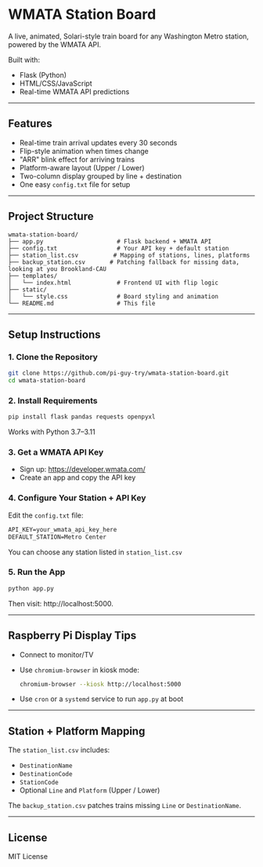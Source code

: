 # WMATA Station Board

A live, animated, Solari-style train board for any Washington Metro station, powered by the WMATA API.

Built with:
- Flask (Python)
- HTML/CSS/JavaScript
- Real-time WMATA API predictions

---

## Features

- Real-time train arrival updates every 30 seconds
- Flip-style animation when times change
- "ARR" blink effect for arriving trains
- Platform-aware layout (Upper / Lower)
- Two-column display grouped by line + destination
- One easy `config.txt` file for setup

---

## Project Structure

```
wmata-station-board/
├── app.py                     # Flask backend + WMATA API
├── config.txt                 # Your API key + default station
├── station_list.csv          # Mapping of stations, lines, platforms
├── backup_station.csv       # Patching fallback for missing data, looking at you Brookland-CAU
├── templates/
│   └── index.html             # Frontend UI with flip logic
├── static/
│   └── style.css              # Board styling and animation
└── README.md                  # This file
```

---

## Setup Instructions

### 1. Clone the Repository

```bash
git clone https://github.com/pi-guy-try/wmata-station-board.git
cd wmata-station-board
```

### 2. Install Requirements

```bash
pip install flask pandas requests openpyxl
```

Works with Python 3.7–3.11

### 3. Get a WMATA API Key

- Sign up: https://developer.wmata.com/
- Create an app and copy the API key

### 4. Configure Your Station + API Key

Edit the `config.txt` file:

```txt
API_KEY=your_wmata_api_key_here
DEFAULT_STATION=Metro Center
```

You can choose any station listed in `station_list.csv`

### 5. Run the App

```bash
python app.py
```

Then visit: http://localhost:5000.

---

## Raspberry Pi Display Tips

- Connect to monitor/TV
- Use `chromium-browser` in kiosk mode:
  ```bash
  chromium-browser --kiosk http://localhost:5000
  ```

- Use `cron` or a `systemd` service to run `app.py` at boot

---

## Station + Platform Mapping

The `station_list.csv` includes:
- `DestinationName`
- `DestinationCode`
- `StationCode`
- Optional `Line` and `Platform` (Upper / Lower)

The `backup_station.csv` patches trains missing `Line` or `DestinationName`.

---


## License

MIT License
